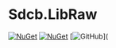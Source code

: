 # Sdcb.LibRaw

[![NuGet](https://img.shields.io/nuget/v/Sdcb.LibRaw.svg?style=flat-square&label=nuget)](https://www.nuget.org/packages/Sdcb.LibRaw/)
[![NuGet](https://img.shields.io/nuget/dt/Sdcb.LibRaw.svg?style=flat-square)](https://www.nuget.org/packages/Sdcb.LibRaw/)
[![GitHub](https://img.shields.io/github/license/sdcb/Sdcb.LibRaw.svg?style=flat-square&label=license)](